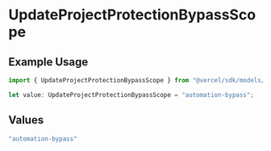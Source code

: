 # UpdateProjectProtectionBypassScope

## Example Usage

```typescript
import { UpdateProjectProtectionBypassScope } from "@vercel/sdk/models/operations";

let value: UpdateProjectProtectionBypassScope = "automation-bypass";
```

## Values

```typescript
"automation-bypass"
```